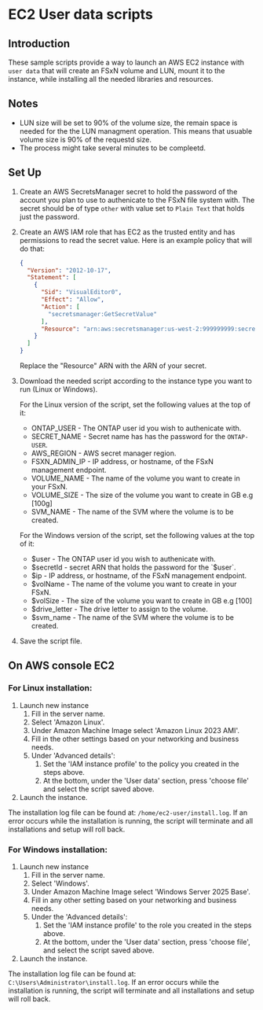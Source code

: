 # EC2 User data scripts

## Introduction
These sample scripts provide a way to launch an AWS EC2 instance with `user data` that will create an FSxN
volume and LUN, mount it to the instance, while installing all the needed libraries and resources.

## Notes
- LUN size will be set to 90% of the volume size, the remain space is needed for the the LUN managment operation.
  This means that usuable volume size is 90% of the requestd size.
- The process might take several minutes to be compleetd.

## Set Up
1. Create an AWS SecretsManager secret to hold the password of the account you plan to use to authenicate to the FSxN file system with.
The secret should be of type `other` with value set to `Plain Text` that holds just the password.
2. Create an AWS IAM role that has EC2 as the trusted entity and has permissions to read the secret value. Here is an example policy that will do that:
    ```json
    {
      "Version": "2012-10-17",
      "Statement": [
        {
          "Sid": "VisualEditor0",
          "Effect": "Allow",
          "Action": [
            "secretsmanager:GetSecretValue"
          ],
          "Resource": "arn:aws:secretsmanager:us-west-2:999999999:secret:fsxn-password-75WJ57"
        }
      ]
    }
    ```
    Replace the "Resource" ARN with the ARN of your secret.

3. Download the needed script according to the instance type you want to run (Linux or Windows).

    For the Linux version of the script, set the following values at the top of it:
    - ONTAP_USER - The ONTAP user id you wish to authenicate with.
    - SECRET_NAME - Secret name has has the password for the `ONTAP-USER`.
    - AWS_REGION - AWS secret manager region.
    - FSXN_ADMIN_IP - IP address, or hostname, of the FSxN management endpoint.
    - VOLUME_NAME - The name of the volume you want to create in your FSxN.
    - VOLUME_SIZE - The size of the volume you want to create in GB e.g [100g]
    - SVM_NAME - The name of the SVM where the volume is to be created.
	
    For the Windows version of the script, set the following values at the top of it:
    - $user - The ONTAP user id you wish to authenicate with.
    - $secretId - secret ARN that holds the password for the `$user`.
    - $ip - IP address, or hostname, of the FSxN management endpoint.
    - $volName - The name of the volume you want to create in your FSxN. 
    - $volSize - The size of the volume you want to create in GB e.g [100]
    - $drive_letter - The drive letter to assign to the volume.
    - $svm_name - The name of the SVM where the volume is to be created.
	
4. Save the script file.

## On AWS console EC2
  
### For Linux installation:
<ol>
  <li>Launch new instance
    <ol>
      <li>Fill in the server name.</li>
      <li>Select 'Amazon Linux'.</li>
      <li>Under Amazon Machine Image select 'Amazon Linux 2023 AMI'.</li>
      <li>Fill in the other settings based on your networking and business needs.</li>
      <li>Under 'Advanced details':
        <ol>
          <li>Set the 'IAM instance profile' to the policy you created in the steps above.</li>
          <li>At the bottom, under the 'User data' section, press 'choose file' and select the script saved above.</li>
        </ol>
      </li>
    </ol>
  </li>
  <li>Launch the instance.</li>
</ol>

The installation log file can be found at: `/home/ec2-user/install.log`.
If an error occurs while the installation is running, the script will terminate and all installations and setup will roll back.
  
### For Windows installation:
<ol>
  <li>Launch new instance
    <ol>
      <li>Fill in the server name.</li>
      <li>Select 'Windows'.</li>
      <li>Under Amazon Machine Image select 'Windows Server 2025 Base'.</li>
      <li>Fill in any other setting based on your networking and business needs.</li>
      <li>Under the 'Advanced details':
        <ol>
          <li>Set the 'IAM instance profile' to the role you created in the steps above.</li>
          <li>At the bottom, under the 'User data' section, press 'choose file', and select the script saved above.</li>
        </ol>
      </li>
    </ol>
  </li>
  <li>Launch the instance.</li>
</ol>

The installation log file can be found at: `C:\Users\Administrator\install.log`.
If an error occurs while the installation is running, the script will terminate and all installations and setup will roll back.
